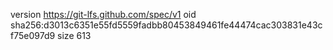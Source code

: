 version https://git-lfs.github.com/spec/v1
oid sha256:d3013c6351e55fd5559fadbb80453849461fe44474cac303831e43cf75e097d9
size 613
